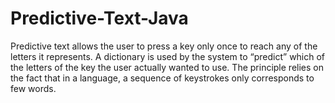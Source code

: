 # Predictive-Text-Java
Predictive text allows the user to press a key only once to reach any of the letters it represents. A dictionary is used by the system to “predict” which of the letters of the key the user actually wanted to use. The principle relies on the fact that in a language, a sequence of keystrokes only corresponds to few words.
